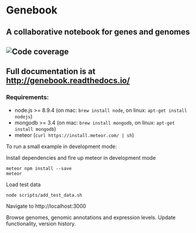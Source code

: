 # Genebook
## A collaborative notebook for genes and genomes
![Code coverage](docs/_code_documentation/badge.svg)
----
Full documentation is at http://genebook.readthedocs.io/
----
### Requirements:

* node.js >= 8.9.4 (on mac: ```brew install node```, on linux: ```apt-get install nodejs```)
* mongodb >= 3.4 (on mac: ```brew install mongodb```, on linux: ```apt-get install mongodb```)
* meteor (```curl https://install.meteor.com/ | sh```) 


To run a small example in development mode:

Install dependencies and fire up meteor in development mode

```
meteor npm install --save
meteor
```

Load test data

```
node scripts/add_test_data.sh
```

Navigate to http://localhost:3000

Browse genomes, genomic annotations and expression levels. Update functionality, version history.

